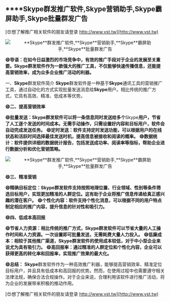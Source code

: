 ## ****Skype**群发推广软件,**Skype**营销助手,**Skype**霸屏助手,**Skype**批量群发广告**

[😍想了解推广相关软件的朋友请登录 http://www.vst.tw](http://www.vst.tw)

 <center><img src="https://vst.tw/MP4/tuiguang/png/2.png" alt="**Skype**群发推广软件,**Skype**营销助手,**Skype**霸屏助手,**Skype**批量群发广告"></center>

**😄导语：在如今日益激烈的市场竞争中，有效的推广手段对于企业的发展至关重要。**Skype**群发软件作为一款强大的推广工具，不仅能够快速传播信息，还能提高营销效率，成为众多企业推广活动的利器。**

一、**Skype**群发软件简介
**Skype**群发软件是一种基于**Skype**通讯工具的营销推广工具，通过自动化的方式实现批量发送消息给**Skype**用户。相比传统的推广方式，它具有高效、精准、低成本等优势。

**😄二、提高营销效率**

**😄批量发送：**Skype**群发软件可以将一条信息同时发送给多个**Skype**用户，节省了人工逐个发送的时间成本。无需手动操作，只需设置好内容和目标用户，软件会自动完成发送任务。**
**😄定时发送：软件支持定时发送功能，可以根据用户的在线状态和活跃时间选择最佳发送时机，提高信息被接收和阅读的概率。**
**😄数据统计：软件提供详细的数据统计报告，包括发送成功率、阅读率等指标，帮助企业进行数据分析和优化营销策略。**

 <center><img src="https://vst.tw/MP4/tuiguang/png/8.png" alt="**Skype**群发推广软件,**Skype**营销助手,**Skype**霸屏助手,**Skype**批量群发广告"></center>

**😄三、精准营销**

**😄精确目标定位：**Skype**群发软件支持按照地理位置、行业领域、性别等条件筛选目标用户，实现更加精准的人群定位。这有助于企业将推广信息传递给真正感兴趣的潜在客户。**
**😄个性化内容：软件支持个性化消息，可以根据不同的用户特点制定相应的推广内容，提升信息的针对性和吸引力。**

**😄四、低成本高回报**

**😄节省人力资源：相比传统的推广方式，**Skype**群发软件可以节省大量的人工操作时间和人力资源。一次设置即可批量发送，无需耗费大量人力投入。**
**😄低廉成本：相较于其他推广渠道，**Skype**群发软件的使用成本较低，对于中小型企业来说尤为具有吸引力。**
**😄高回报率：通过精准的人群定位和个性化内容，企业可以获得更高的转化率和回报率，实现推广效果的最大化。**

**😄总结：**
**Skype**群发软件作为一种高效推广利器，能够提高营销效率、精准定位目标用户，并且具有低成本和高回报的优势。然而，在使用过程中也需要遵守相关法律法规，确保合法合规操作。对于企业来说，合理利用该软件进行推广活动，将为企业的发展带来积极的推动作用。

[😍想了解推广相关软件的朋友请登录 http://www.vst.tw](http://www.vst.tw)



